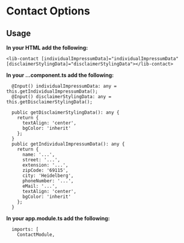 # Contact Options

## Usage

**In your HTML add the following:**
```
<lib-contact [individualImpressumData]="individualImpressumData" [disclaimerStylingData]="disclaimerStylingData"></lib-contact>
```

**In your ...component.ts add the following:**
```
  @Input() individualImpressumData: any = this.getIndividualImpressumData();
  @Input() disclaimerStylingData: any = this.getDisclaimerStylingData();

  public getDisclaimerStylingData(): any {
    return {
      textAlign: 'center',
      bgColor: 'inherit'
    };
  }
  public getIndividualImpressumData(): any {
    return {
      name: '...',
      street: '...',
      extension: '...',
      zipCode: '69115',
      city: 'Heidelberg',
      phoneNumber: '...',
      eMail: '...',
      textAlign: 'center',
      bgColor: 'inherit'
    };
  }

```

**In your app.module.ts add the following:**
```
  imports: [
    ContactModule,
```




